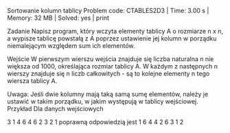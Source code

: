 Sortowanie kolumn tablicy
Problem code: CTABLES2D3 | Time: 3.00 s | Memory: 32 MB | Solved: yes | print

Zadanie
Napisz program, który wczyta elementy tablicy A o rozmiarze n x n, a wypisze tablicę powstałą z A poprzez ustawienie jej kolumn w porządku niemalejącym względem sum ich elementów.

Wejście
W pierwszym wierszu wejścia znajduje się liczba naturalna n nie większa od 1000, określająca rozmiar tablicy A. W każdym z następnych n wierszy znajduje się n liczb całkowitych - są to kolejne elementy n tego wiersza tablicy A.


Uwaga:
Jeśli dwie kolumny mają taką samą sumę elementów, należy je ustawić w takim porządku, w jakim występują w tablicy wejściowej.
Przykład
Dla danych wejściowych

 3
 1 4 6
 4 6 2
 3 2 1
poprawną odpowiedzią jest
 1 6 4
 4 2 6
 3 1 2
